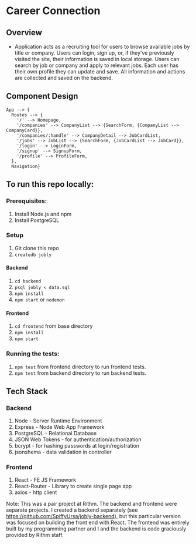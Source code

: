 # Career Connection

## Overview
- Application acts as a recruiting tool for users to browse available jobs by title or company. Users can login, sign up, or, if they've previously visited the site, their information is saved in local storage. Users can search by job or company and apply to relevant jobs. Each user has their own profile they can update and save. All information and actions are collected and saved on the backend.

## Component Design
```
App --> {
  Routes --> {
    '/' --> Homepage, 
    '/companies' --> CompanyList --> {SearchForm, {CompanyList --> CompanyCard}},
    '/companies/:handle' --> CompanyDetail --> JobCardList, 
    '/jobs' --> JobList --> {SearchForm, {JobCardList --> JobCard}},
    '/login' --> LoginForm,
    '/signup' --> SignupForm,
    '/profile' --> ProfileForm,
  },
  Navigation}
```

## To run this repo locally:


### Prerequisites:
1. Install Node.js and npm
2. Install PostgreSQL

### Setup
1. Git clone this repo
2. `createdb jobly`

#### Backend
1. `cd backend`
2. `psql jobly < data.sql`
3. `npm install`
4. `npm start` or `nodemon`

#### Frontend
1. `cd frontend` from base directory
2. `npm install`
3. `npm start`

### Running the tests:
1. `npm test` from frontend directory to run frontend tests.
2. `npm test` from backend directory to run backend tests.

## Tech Stack
### Backend
1. Node - Server Runtime Environment
2. Express - Node Web App Framework
3. PostgreSQL - Relational Database
4. JSON Web Tokens - for authentication/authorization
5. bcrypt - for hashing passwords at login/registration
6. jsonshema - data validation in controller

### Frontend

1. React - FE JS Framework
2. React-Router - Library to create single page app
3. axios - http client


Note: This was a pair project at Rithm. The backend and frontend were separate projects. I created a backend
separately (see https://github.com/SpiffyUrsa/jobly-backend), but this particular version was focused on building the front end with React. The frontend was
entirely built by my programming partner and I and the backend is code graciously provided 
by Rithm staff.
